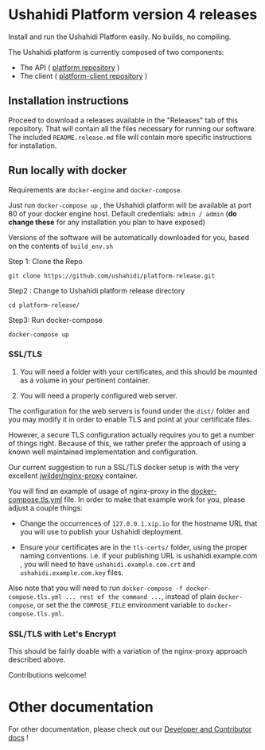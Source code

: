 # Ushahidi Platform version 4 releases

Install and run the Ushahidi Platform easily. No builds, no compiling.

The Ushahidi platform is currently composed of two components:

* The API ( [platform repository](https://github.com/ushahidi/platform) )
* The client ( [platform-client repository](https://github.com/ushahidi/platform-client) )

## Installation instructions

Proceed to download a releases available in the "Releases" tab of this repository. That will
contain all the files necessary for running our software. The included `README.release.md`
file will contain more specific instructions for installation.

## Run locally with docker

Requirements are `docker-engine` and `docker-compose`.

Just run `docker-compose up` , the Ushahidi platform will be available at port 80 of your
docker engine host. Default credentials: `admin / admin` (**do change these** for any
installation you plan to have exposed)

Versions of the software will be automatically downloaded for you, based on the contents
of `build_env.sh` 

Step 1: Clone the Repo

`git clone https://github.com/ushahidi/platform-release.git`

Step2 : Change to Ushahidi platform release directory 

`cd platform-release/`

Step3: Run docker-compose 

`docker-compose up`

### SSL/TLS

1. You will need a folder with your certificates, and this should be mounted as a volume
   in your pertinent container.

2. You will need a properly configured web server.

The configuration for the web servers is found under the `dist/` folder and you may modify
it in order to enable TLS and point at your certificate files.

However, a secure TLS configuration actually requires you to get a number of things right.
Because of this, we rather prefer the approach of using a known well maintained
implementation and configuration. 

Our current suggestion to run a SSL/TLS docker setup is with the very excellent
[jwilder/nginx-proxy](https://github.com/jwilder/nginx-proxy) container.

You will find an example of usage of nginx-proxy in the [docker-compose.tls.yml](docker-compose.tls.yml)
file. In order to make that example work for you, please adjust a couple things:

* Change the occurrences of `127.0.0.1.xip.io` for the hostname URL that you will
  use to publish your Ushahidi deployment.

* Ensure your certificates are in the `tls-certs/` folder, using the proper naming
  conventions. i.e. if your publishing URL is ushahidi.example.com , you will need to have
  `ushahidi.example.com.crt` and `ushahidi.example.com.key` files.

Also note that you will need to run
`docker-compose -f docker-compose.tls.yml ... rest of the command ...`,
instead of plain `docker-compose`, or set the the `COMPOSE_FILE` environment variable
to `docker-compose.tls.yml`.

### SSL/TLS with Let's Encrypt

This should be fairly doable with a variation of the nginx-proxy approach described above.

Contributions welcome!

# Other documentation

For other documentation, please check out our [Developer and Contributor docs](https://docs.ushahidi.com/platform-developer-documentation/) !
